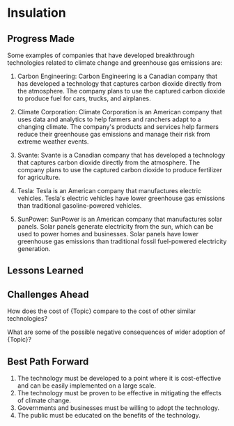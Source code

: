 # Insulation

## Progress Made



Some examples of companies that have developed breakthrough technologies related to climate change and greenhouse gas emissions are:

1. Carbon Engineering: Carbon Engineering is a Canadian company that has developed a technology that captures carbon dioxide directly from the atmosphere. The company plans to use the captured carbon dioxide to produce fuel for cars, trucks, and airplanes.

2. Climate Corporation: Climate Corporation is an American company that uses data and analytics to help farmers and ranchers adapt to a changing climate. The company's products and services help farmers reduce their greenhouse gas emissions and manage their risk from extreme weather events.

3. Svante: Svante is a Canadian company that has developed a technology that captures carbon dioxide directly from the atmosphere. The company plans to use the captured carbon dioxide to produce fertilizer for agriculture.

4. Tesla: Tesla is an American company that manufactures electric vehicles. Tesla's electric vehicles have lower greenhouse gas emissions than traditional gasoline-powered vehicles.

5. SunPower: SunPower is an American company that manufactures solar panels. Solar panels generate electricity from the sun, which can be used to power homes and businesses. Solar panels have lower greenhouse gas emissions than traditional fossil fuel-powered electricity generation.

## Lessons Learned



## Challenges Ahead



How does the cost of {Topic} compare to the cost of other similar technologies?

What are some of the possible negative consequences of wider adoption of {Topic}?

## Best Path Forward



1. The technology must be developed to a point where it is cost-effective and can be easily implemented on a large scale.
2. The technology must be proven to be effective in mitigating the effects of climate change.
3. Governments and businesses must be willing to adopt the technology.
4. The public must be educated on the benefits of the technology.
